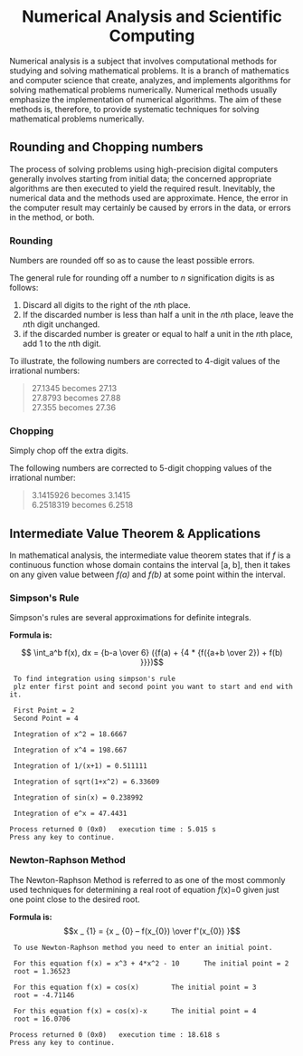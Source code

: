 <h1 align="center"> Numerical Analysis and Scientific Computing </h1>

Numerical analysis is a subject that involves computational methods for studying and solving mathematical problems. It is a branch of mathematics and computer science that create, analyzes, and implements algorithms for solving mathematical problems numerically. Numerical methods usually emphasize the implementation of numerical algorithms. The aim of these methods is, therefore, to provide systematic techniques for solving mathematical problems numerically.

## Rounding and Chopping numbers
<p> The process of solving problems using high-precision digital computers generally involves starting from initial data; the concerned appropriate algorithms are then executed to yield the required result. Inevitably, the numerical data and the methods used are approximate. Hence, the error in the computer result may certainly be caused by errors in the data, or errors in the method, or both.</p>

### Rounding
Numbers are rounded off so as to cause the least possible errors. 

The general rule for rounding off a number to *n* signification digits is as follows: 
1. Discard all digits to the right of the *n*th place.
2. If the discarded number is less than half a unit in the *n*th place, leave the *n*th digit unchanged.
3. if the discarded number is greater or equal to half a unit in the *n*th place, add 1 to the *n*th digit. 

 To illustrate, the following numbers are corrected to 4-digit values of the irrational numbers:<br>
>	27.1345 becomes 27.13 <br>
	27.8793 becomes 27.88 <br>
	27.355 becomes 27.36 <br>

### Chopping
Simply chop off the extra digits.

The following numbers are corrected to 5-digit chopping values of the irrational number:	
>  3.1415926 becomes 3.1415 <br>
	 6.2518319 becomes 6.2518

## Intermediate Value Theorem & Applications
In mathematical analysis, the intermediate value theorem states that if *f* is a continuous function whose domain contains the interval [a, b], then it takes on any given value between *f(a)* and *f(b)* at some point within the interval.

### Simpson's Rule
Simpson's rules are several approximations for definite integrals.

**Formula is:** 

$$ \int_a^b f(x), dx = {b-a \over 6} ({f(a) + {4 * {f({a+b \over 2}) + f(b) }}})$$

```
 To find integration using simpson's rule
 plz enter first point and second point you want to start and end with it.

 First Point = 2
 Second Point = 4

 Integration of x^2 = 18.6667

 Integration of x^4 = 198.667

 Integration of 1/(x+1) = 0.511111

 Integration of sqrt(1+x^2) = 6.33609

 Integration of sin(x) = 0.238992

 Integration of e^x = 47.4431

Process returned 0 (0x0)   execution time : 5.015 s
Press any key to continue.
```
### Newton-Raphson Method
The Newton-Raphson Method is referred to as one of the most commonly used techniques for determining a real root of equation *f*(x)=0 given just one point close to the desired root.

**Formula is:** $$x _ {1} = {x _ {0} – f(x_{0}) \over f'(x_{0}) }$$
```
 To use Newton-Raphson method you need to enter an initial point.

 For this equation f(x) = x^3 + 4*x^2 - 10      The initial point = 2
 root = 1.36523

 For this equation f(x) = cos(x)        The initial point = 3
 root = -4.71146

 For this equation f(x) = cos(x)-x      The initial point = 4
 root = 16.0706

Process returned 0 (0x0)   execution time : 18.618 s
Press any key to continue.
```
